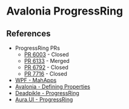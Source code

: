 # Avalonia ProgressRing

## References

* ProgressRing PRs
  * [PR 6003](https://github.com/AvaloniaUI/Avalonia/pull/6003) - Closed
  * [PR 6133](https://github.com/AvaloniaUI/Avalonia/pull/6133) - Merged
  * [PR 6792](https://github.com/AvaloniaUI/Avalonia/pull/6792) - Closed
  * [PR 7716](https://github.com/AvaloniaUI/Avalonia/issues/7716) - Closed
* [WPF - MahApps](https://github.com/MahApps/MahApps.Metro/blob/develop/src/MahApps.Metro/Controls/ProgressRing.cs)
* [Avalonia - Defining Properties](https://docs.avaloniaui.net/docs/authoring-controls/defining-properties)
* [Deadpikle - ProgressRing](https://github.com/Deadpikle/AvaloniaProgressRing)
* [Aura.UI - ProgressRing](https://github.com/PieroCastillo/Aura.UI/tree/master/src/Aura.UI/Controls/ProgressRing)
